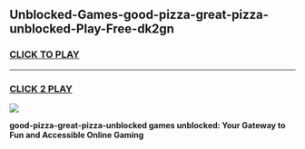 
## Unblocked-Games-good-pizza-great-pizza-unblocked-Play-Free-dk2gn
<h3>
<a href="https://premium76.site?title=good-pizza-great-pizza-unblocked&ref=20M">CLICK TO PLAY</a></h3>
<hr>

<h3>
<a href="https://premium76.site?title=good-pizza-great-pizza-unblocked&ref=20M">CLICK 2 PLAY</a>
  
</h3>

<a href="https://premium76.site?title=good-pizza-great-pizza-unblocked&ref=19M"><img src="https://clearcache.store/games.png"></a>


**good-pizza-great-pizza-unblocked games unblocked: Your Gateway to Fun and Accessible Online Gaming**
